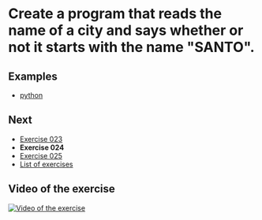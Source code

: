 # Create a program that reads the name of a city and says whether or not it starts with the name "SANTO".

## Examples

- [python](python)

## Next

- [Exercise 023](../023)
- **Exercise 024**
- [Exercise 025](../025)
- [List of exercises](../)

## Video of the exercise

[![Video of the exercise](https://img.youtube.com/vi/QroT8cZMRnc/maxresdefault.jpg)](https://youtu.be/QroT8cZMRnc)

